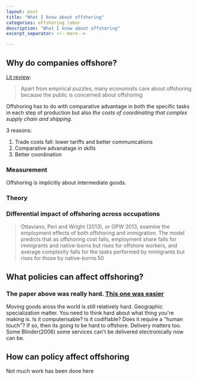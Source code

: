 ```yaml
---
layout: post
title: "What I know about offshoring"
categories: offshoring labor 
description: "What I know about offshoring"
excerpt_separator: <!--more-->

---
```


## Why do companies offshore?

[Lit review](http://www.nber.org/papers/w22041.pdf): 

> Apart from empirical puzzles, many economists care about offshoring because the
public is concerned about offshoring

Offshoring has to do with comparative advantage in both the specific tasks in each step of production but also *the costs of coordinating that complex supply chain and shipping*.

3 reasons:
1. Trade costs fall: lower tariffs and better communications
2. Comparative advanatage in skills
3. Better coordination 

### Measurement
Offshoring is implicitly about intermediate goods. 

### Theory

### Differential impact of offshoring across occupations

> Ottaviano, Peri and Wright (2013), or OPW 2013, examine the employment effects of both offshoring and immigration. The model predicts that as offshoring cost falls, employment share falls for immigrants and native-borns but rises for offshore workers, and average complexity falls for the tasks performed by immigrants but rises for those by native-borns.50
## What policies can affect offshoring?

### The paper above was really hard. [This one was easier](https://www.princeton.edu/~erossi/RO.pdf)

Moving goods aross the world is still relatively hard. Geographic specialization matter. You need to think hard about what thing you're making is. Is it computerisable? Is it codifiable? Does it require a "human touch"? If so, then its going to be hard to offshore. Delivery matters too. Some Blinder(2006) some services can't be delivered electronically now can be.
> 




## How can policy affect offshoring

Not much work has been done here